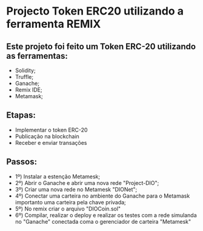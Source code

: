 # Projecto Token ERC20 utilizando a ferramenta REMIX

## Este projeto foi feito um Token ERC-20 utilizando as ferramentas:
- Solidity;
- Truffle;
- Ganache;
- Remix IDE;
- Metamask;

## Etapas:
- Implementar o token ERC-20
- Publicação na blockchain
- Receber e enviar transações

## Passos:
- 1º) Instalar a estenção Metamesk;
- 2º) Abrir o Ganache e abrir uma nova rede "Project-DIO";
- 3º) Criar uma nova rede no Metamesk "DIONet";
- 4º) Conectar uma carteira no ambiente do Ganache para o Metamask importanto uma carteira pela chave privada;
- 5º) No remix criar o arquivo "DIOCoin.sol"
- 6º) Compilar, realizar o deploy e realizar os testes com a rede simulanda no "Ganache" conectada coma o gerenciador de carteira "Metamesk" 
